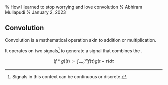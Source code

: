% How I learned to stop worrying and love convolution
% Abhiram Mullapudi
% January 2, 2023

## Convolution

Convolution is a mathematical operation akin to addition or multiplication.

It operates on two signals[^1] to generate a signal that combines the . 

$$ (f * g)(t):=\int_{-\infty}^{\infty} f(\tau) g(t-\tau) d \tau $$


[^1]: Signals in this context can be continuous or discrete. 
